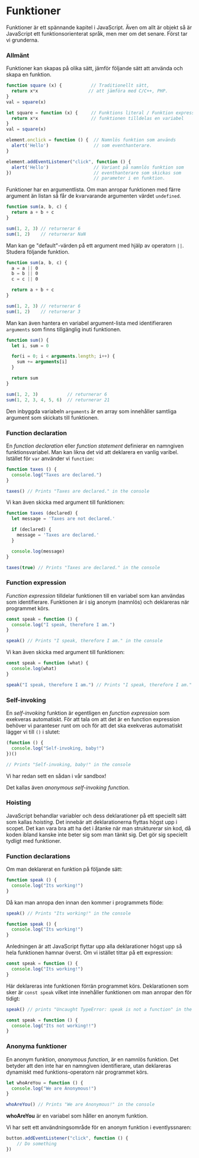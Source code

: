 Funktioner
==================================

Funktioner är ett spännande kapitel i JavaScript. Även om allt är objekt så är JavaScript ett funktionsorienterat språk, men mer om det senare. Först tar vi grunderna.



### Allmänt

Funktioner kan skapas på olika sätt, jämför följande sätt att använda och skapa en funktion.

```js
function square (x) {           // Traditionellt sätt,
  return x*x                   // att jämföra med C/C++, PHP.
}
val = square(x)

let square = function (x) {     // Funktions literal / Funktion expression,
  return x*x                    // funktionen tilldelas en variabel
}
val = square(x)

element.onclick = function () {  // Namnlös funktion som används
  alert('Hello')                 // som eventhanterare.
}

element.addEventListener("click", function () {
  alert('Hello')                 // Variant på namnlös funktion som
})                               // eventhanterare som skickas som
                                 // parameter i en funktion.
```

Funktioner har en argumentlista. Om man anropar funktionen med färre argument än listan så får de kvarvarande argumenten värdet `undefined`.

```js
function sum(a, b, c) {
  return a + b + c
}

sum(1, 2, 3) // returnerar 6
sum(1, 2)    // returnerar NaN
```

Man kan ge "default"-värden på ett argument med hjälp av operatorn `||`. Studera följande funktion.

```js
function sum(a, b, c) {
  a = a || 0
  b = b || 0
  c = c || 0

  return a + b + c
}

sum(1, 2, 3) // returnerar 6
sum(1, 2)    // returnerar 3
```

Man kan även hantera en variabel argument-lista med identifieraren `arguments` som finns tillgänglig inuti funktionen.

```js
function sum() {
  let i, sum = 0

  for(i = 0; i < arguments.length; i++) {
    sum += arguments[i]
  }

  return sum
}

sum(1, 2, 3)           // returnerar 6
sum(1, 2, 3, 4, 5, 6)  // returnerar 21
```

Den inbyggda variabeln `arguments` är en array som innehåller samtliga argument som skickats till funktionen.



### Function declaration

En *function declaration* eller *function statement* definierar en namngiven funktionsvariabel. Man kan likna det vid att deklarera en vanlig varibel. Istället för `var` använder vi `function`:

```js
function taxes () {
  console.log("Taxes are declared.")
}

taxes() // Prints "Taxes are declared." in the console
```

Vi kan även skicka med argument till funktionen:

```js
function taxes (declared) {
  let message = 'Taxes are not declared.'

  if (declared) {
    message = 'Taxes are declared.'
  }

  console.log(message)
}

taxes(true) // Prints "Taxes are declared." in the console
```



### Function expression

*Function expression* tilldelar funktionen till en variabel som kan användas som identifierare. Funktionen är i sig anonym (namnlös) och deklareras när programmet körs.

```js
const speak = function () {
  console.log("I speak, therefore I am.")
}

speak() // Prints "I speak, therefore I am." in the console
```

Vi kan även skicka med argument till funktionen:

```js
const speak = function (what) {
  console.log(what)
}

speak("I speak, therefore I am.") // Prints "I speak, therefore I am." in the console
```



### Self-invoking

En *self-invoking* funktion är egentligen en *function expression* som exekveras automatiskt. För att tala om att det är en function expression behöver vi paranteser runt om och för att det ska exekveras automatiskt lägger vi till `()` i slutet:

```js
(function () {
  console.log("Self-invoking, baby!")
})()

// Prints "Self-invoking, baby!" in the console
```

Vi har redan sett en sådan i vår sandbox!

Det kallas även *anonymous self-invoking function*.



### Hoisting

JavaScript behandlar variabler och dess deklarationer på ett speciellt sätt som kallas *hoisting*. Det innebär att deklarationerna flyttas högst upp i scopet. Det kan vara bra att ha det i åtanke när man strukturerar sin kod, då koden ibland kanske inte beter sig som man tänkt sig. Det gör sig speciellt tydligt med funktioner.



### Function declarations

Om man deklarerat en funktion på följande sätt:

```js
function speak () {
  console.log("Its working!")
}
```

Då kan man anropa den innan den kommer i programmets flöde:

```js
speak() // Prints "Its working!" in the console

function speak () {
  console.log("Its working!")
}
```

Anledningen är att JavaScript flyttar upp alla deklarationer högst upp så hela funktionen hamnar överst. Om vi istället tittar på ett expression:

```js
const speak = function () {
  console.log("Its working!")
}
```

Här deklareras inte funktionen förrän programmet körs. Deklarationen som sker är `const speak` vilket inte innehåller funktionen om man anropar den för tidigt:

```js
speak() // prints "Uncaught TypeError: speak is not a function" in the console

const speak = function () {
  console.log("Its not working!!")
}
```



### Anonyma funktioner

En anonym funktion, *anonymous function*, är en namnlös funktion. Det betyder att den inte har en namngiven identifierare, utan deklareras dynamiskt med funktions-operatorn när programmet körs.

```js
let whoAreYou = function () {
  console.log("We are Anonymous!")
}

whoAreYou() // Prints "We are Anonymous!" in the console
```

**whoAreYou** är en variabel som håller en anonym funktion.

Vi har sett ett användningsområde för en anonym funktion i eventlyssnaren:

```js
button.addEventListener("click", function () {
    // Do something
})
```
